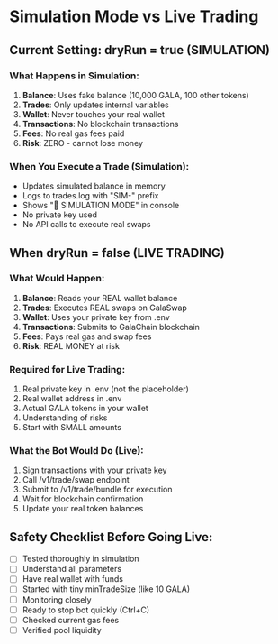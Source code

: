 # Simulation Mode vs Live Trading

## Current Setting: dryRun = true (SIMULATION)

### What Happens in Simulation:
1. **Balance**: Uses fake balance (10,000 GALA, 100 other tokens)
2. **Trades**: Only updates internal variables
3. **Wallet**: Never touches your real wallet
4. **Transactions**: No blockchain transactions
5. **Fees**: No real gas fees paid
6. **Risk**: ZERO - cannot lose money

### When You Execute a Trade (Simulation):
- Updates simulated balance in memory
- Logs to trades.log with "SIM-" prefix
- Shows "🔄 SIMULATION MODE" in console
- No private key used
- No API calls to execute real swaps

## When dryRun = false (LIVE TRADING)

### What Would Happen:
1. **Balance**: Reads your REAL wallet balance
2. **Trades**: Executes REAL swaps on GalaSwap
3. **Wallet**: Uses your private key from .env
4. **Transactions**: Submits to GalaChain blockchain
5. **Fees**: Pays real gas and swap fees
6. **Risk**: REAL MONEY at risk

### Required for Live Trading:
1. Real private key in .env (not the placeholder)
2. Real wallet address in .env
3. Actual GALA tokens in your wallet
4. Understanding of risks
5. Start with SMALL amounts

### What the Bot Would Do (Live):
1. Sign transactions with your private key
2. Call /v1/trade/swap endpoint
3. Submit to /v1/trade/bundle for execution
4. Wait for blockchain confirmation
5. Update your real token balances

## Safety Checklist Before Going Live:
- [ ] Tested thoroughly in simulation
- [ ] Understand all parameters
- [ ] Have real wallet with funds
- [ ] Started with tiny minTradeSize (like 10 GALA)
- [ ] Monitoring closely
- [ ] Ready to stop bot quickly (Ctrl+C)
- [ ] Checked current gas fees
- [ ] Verified pool liquidity
